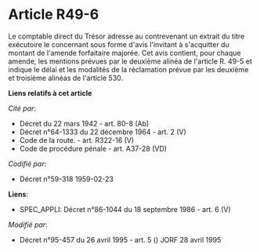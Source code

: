 # Article R49-6

Le comptable direct du Trésor adresse au contrevenant un extrait du titre exécutoire le concernant sous forme d'avis
l'invitant à s'acquitter du montant de l'amende forfaitaire majorée. Cet avis contient, pour chaque amende, les mentions
prévues par le deuxième alinéa de l'article R. 49-5 et indique le délai et les modalités de la réclamation prévue par les
deuxième et troisième alinéas de l'article 530.

**Liens relatifs à cet article**

_Cité par_:

  - Décret du 22 mars 1942 - art. 80-8 (Ab)
  - Décret n°64-1333 du 22 décembre 1964 - art. 2 (V)
  - Code de la route. - art. R322-16 (V)
  - Code de procédure pénale - art. A37-28 (VD)

_Codifié par_:

  - Décret n°59-318 1959-02-23

**Liens**:

  - SPEC_APPLI: Décret n°86-1044 du 18 septembre 1986 - art. 6 (V)

_Modifié par_:

  - Décret n°95-457 du 26 avril 1995 - art. 5 () JORF 28 avril 1995
